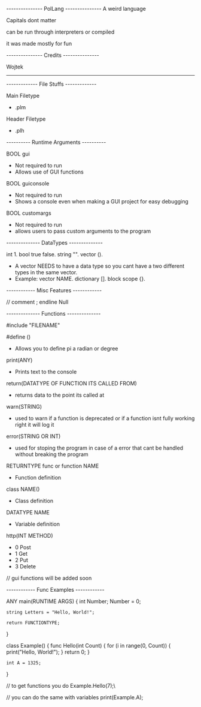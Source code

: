 --------------- PolLang ---------------
A weird language

Capitals dont matter

can be run through interpreters or compiled

it was made mostly for fun

--------------- Credits ---------------

Wojtek

---------------------------------------

------------- File Stuffs -------------

Main Filetype
- .plm

Header Filetype
- .plh

---------- Runtime Arguments ----------

BOOL gui
- Not required to run
- Allows use of GUI functions

BOOL guiconsole
- Not required to run
- Shows a console even when making a GUI project for easy debugging

BOOL customargs
- Not required to run
- allows users to pass custom arguments to the program

-------------- DataTypes --------------

int         1.
bool        true false.
string      "".
vector      ().
- A vector NEEDS to have a data type so you cant have a two different types in the same vector.
- Example: vector<DATATYPE> NAME.
dictionary  [].
block scope {}.

------------ Misc Features ------------

//  comment
;   endline
Null

-------------- Functions --------------

#include "FILENAME"

#define ()
- Allows you to define pi a radian or degree

print(ANY)
- Prints text to the console

return(DATATYPE OF FUNCTION ITS CALLED FROM)
- returns data to the point its called at

warn(STRING)
- used to warn if a function is deprecated or if a function isnt fully working right it will log it

error(STRING OR INT)
- used for stoping the program in case of a error that cant be handled without breaking the program

RETURNTYPE func or function NAME
- Function definition

class NAME()
- Class definition

DATATYPE NAME
- Variable definition

http(INT METHOD)
- 0 Post
- 1 Get
- 2 Put
- 3 Delete

// gui functions will be added soon

------------ Func Examples ------------

ANY main(RUNTIME ARGS)
{
    int Number;
    Number = 0;

    string Letters = "Hello, World!";

    return FUNCTIONTYPE;
}

class Example()
{
    func Hello(int Count)
    {
        for (i in range(0, Count))
        {
            print("Hello, World!");
        }
        return 0;
    }

    int A = 1325;
}

// to get functions you do
Example.Hello(7);\

// you can do the same with variables
print(Example.A);
